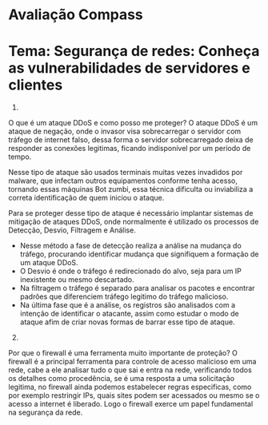 # Avaliação Compass

# Tema: Segurança de redes: Conheça as vulnerabilidades de servidores e clientes 
1. 
O que é um ataque DDoS e como posso me proteger? 
O ataque DDoS é um ataque de negação, onde o invasor visa sobrecarregar o servidor com tráfego de internet falso, dessa forma o servidor sobrecarregado deixa de responder as conexões legitimas, ficando indisponível por um período de tempo.

Nesse tipo de ataque são usados terminais muitas vezes invadidos por malware, que infectam outros equipamentos conforme tenha acesso, tornando essas máquinas Bot zumbi, essa técnica dificulta ou inviabiliza a correta identificação de quem iniciou o ataque.

Para se proteger desse tipo de ataque é necessário implantar sistemas de mitigação de ataques DDoS, onde normalmente é utilizado os processos de Detecção, Desvio, Filtragem e Análise. 

* Nesse método a fase de detecção realiza a análise na mudança do tráfego, procurando identificar mudança que signifiquem a formação de um ataque DDoS. 
* O Desvio é onde o tráfego é redirecionado do alvo, seja para um IP inexistente ou mesmo descartado. 
* Na filtragem o tráfego é separado para analisar os pacotes e encontrar padrões que diferenciem tráfego legitimo do tráfego malicioso.
* Na última fase que é a análise, os registros são analisados com a intenção de identificar o atacante, assim como estudar o modo de ataque afim de criar novas formas de barrar esse tipo de ataque.

2. 
Por que o firewall é uma ferramenta muito importante de proteção?
O firewall é a principal ferramenta para controle de acesso malicioso em uma rede, cabe a ele analisar tudo o que sai e entra na rede, verificando todos os detalhes como procedência, se é uma resposta a uma solicitação legitima, no firewall ainda podemos estabelecer regras especificas, como por exemplo restringir IPs, quais sites podem ser acessados ou mesmo se o acesso a internet é liberado. Logo o firewall exerce um papel fundamental na segurança da rede.